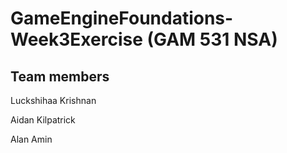 # GameEngineFoundations-Week3Exercise (GAM 531 NSA)

## Team members
Luckshihaa Krishnan  

Aidan Kilpatrick  

Alan Amin
